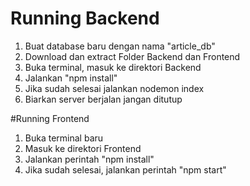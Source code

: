 # Running Backend
1. Buat database baru dengan nama "article_db"
2. Download dan extract Folder Backend dan Frontend
3. Buka terminal, masuk ke direktori Backend
4. Jalankan "npm install"
5. Jika sudah selesai jalankan nodemon index
6. Biarkan server berjalan jangan ditutup

#Running Frontend
1. Buka terminal baru
2. Masuk ke direktori Frontend
3. Jalankan perintah "npm install"
4. Jika sudah selesai, jalankan perintah "npm start"
